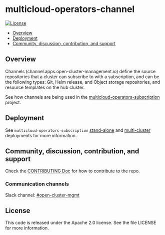 # multicloud-operators-channel

[![License](https://img.shields.io/:license-apache-blue.svg)](http://www.apache.org/licenses/LICENSE-2.0.html)

- [Overview](#overview)
- [Deployment](#deployment)
- [Community, discussion, contribution, and support](#community,-discussion,-contribution,-and-support)

## Overview

Channels (channel.apps.open-cluster-management.io) define the source repositories that a cluster can subscribe to with a subscription, and can be the following types: Git, Helm release, and Object storage repositories, and resource templates on the hub cluster. 

See how channels are being used in the [multicloud-operators-subscription](https://github.com/open-cluster-management-io/multicloud-operators-subscription) project.

## Deployment

See `multicloud-operators-subscription` [stand-alone](https://github.com/open-cluster-management-io/multicloud-operators-subscription#stand-alone-deployment) and [multi-cluster](https://github.com/open-cluster-management-io/multicloud-operators-subscription#multi-cluster-deployment) deployments for more information.

## Community, discussion, contribution, and support

Check the [CONTRIBUTING Doc](CONTRIBUTING.md) for how to contribute to the repo.

### Communication channels

Slack channel: [#open-cluster-mgmt](http://slack.k8s.io/#open-cluster-mgmt)

## License 

This code is released under the Apache 2.0 license. See the file LICENSE for more information.
